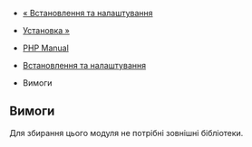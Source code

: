 - [« Встановлення та налаштування](sockets.setup.md)
- [Установка »](sockets.installation.md)

- [PHP Manual](index.md)
- [Встановлення та налаштування](sockets.setup.md)
- Вимоги

## Вимоги

Для збирання цього модуля не потрібні зовнішні бібліотеки.
